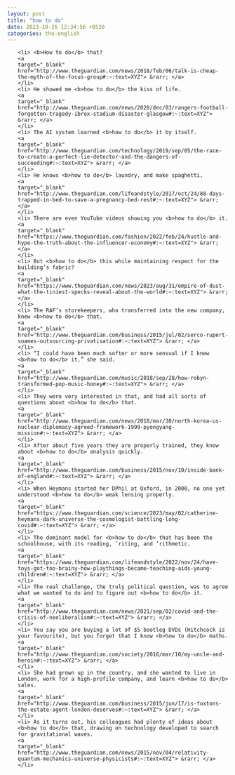 ```yaml
---
layout: post
title: "how to do"
date: 2023-10-26 12:34:56 +0530
categories: the-english
---
```

<ol>

    <li> <b>How to do</b> that?
    <a 
    target="_blank" 
    href="http://www.theguardian.com/news/2018/feb/06/talk-is-cheap-the-myth-of-the-focus-group#:~:text=XYZ"> &rarr; </a>
    </li>
    <li> He showed me <b>how to do</b> the kiss of life.
    <a 
    target="_blank" 
    href="http://www.theguardian.com/news/2020/dec/03/rangers-football-forgotten-tragedy-ibrox-stadium-disaster-glasgow#:~:text=XYZ"> &rarr; </a>
    </li>
    <li> The AI system learned <b>how to do</b> it by itself.
    <a 
    target="_blank" 
    href="http://www.theguardian.com/technology/2019/sep/05/the-race-to-create-a-perfect-lie-detector-and-the-dangers-of-succeeding#:~:text=XYZ"> &rarr; </a>
    </li>
    <li> He knows <b>how to do</b> laundry, and make spaghetti.
    <a 
    target="_blank" 
    href="http://www.theguardian.com/lifeandstyle/2017/oct/24/88-days-trapped-in-bed-to-save-a-pregnancy-bed-rest#:~:text=XYZ"> &rarr; </a>
    </li>
    <li> There are even YouTube videos showing you <b>how to do</b> it.
    <a 
    target="_blank" 
    href="https://www.theguardian.com/fashion/2022/feb/24/hustle-and-hype-the-truth-about-the-influencer-economy#:~:text=XYZ"> &rarr; </a>
    </li>
    <li> But <b>how to do</b> this while maintaining respect for the building’s fabric?
    <a 
    target="_blank" 
    href="https://www.theguardian.com/news/2023/aug/31/empire-of-dust-what-the-tiniest-specks-reveal-about-the-world#:~:text=XYZ"> &rarr; </a>
    </li>
    <li> The RAF’s storekeepers, who transferred into the new company, knew <b>how to do</b> that.
    <a 
    target="_blank" 
    href="http://www.theguardian.com/business/2015/jul/02/serco-rupert-soames-outsourcing-privatisation#:~:text=XYZ"> &rarr; </a>
    </li>
    <li> “I could have been much softer or more sensual if I knew <b>how to do</b> it,” she said.
    <a 
    target="_blank" 
    href="http://www.theguardian.com/music/2018/sep/28/how-robyn-transformed-pop-music-honey#:~:text=XYZ"> &rarr; </a>
    </li>
    <li> They were very interested in that, and had all sorts of questions about <b>how to do</b> that.
    <a 
    target="_blank" 
    href="http://www.theguardian.com/news/2018/mar/30/north-korea-us-nuclear-diplomacy-agreed-framework-1999-pyongyang-mission#:~:text=XYZ"> &rarr; </a>
    </li>
    <li> After about five years they are properly trained, they know about <b>how to do</b> analysis quickly.
    <a 
    target="_blank" 
    href="http://www.theguardian.com/business/2015/nov/10/inside-bank-of-england#:~:text=XYZ"> &rarr; </a>
    </li>
    <li> When Heymans started her DPhil at Oxford, in 2000, no one yet understood <b>how to do</b> weak lensing properly.
    <a 
    target="_blank" 
    href="https://www.theguardian.com/science/2023/may/02/catherine-heymans-dark-universe-the-cosmologist-battling-long-covid#:~:text=XYZ"> &rarr; </a>
    </li>
    <li> The dominant model for <b>how to do</b> that has been the schoolhouse, with its reading, ’riting, and ’rithmetic.
    <a 
    target="_blank" 
    href="https://www.theguardian.com/lifeandstyle/2022/nov/24/have-toys-got-too-brainy-how-playthings-became-teaching-aids-young-children#:~:text=XYZ"> &rarr; </a>
    </li>
    <li> The real challenge, the truly political question, was to agree what we wanted to do and to figure out <b>how to do</b> it.
    <a 
    target="_blank" 
    href="http://www.theguardian.com/news/2021/sep/02/covid-and-the-crisis-of-neoliberalism#:~:text=XYZ"> &rarr; </a>
    </li>
    <li> You say you are buying a lot of $5 bootleg DVDs (Hitchcock is your favourite), but you forget that I know <b>how to do</b> maths.
    <a 
    target="_blank" 
    href="http://www.theguardian.com/society/2016/mar/10/my-uncle-and-heroin#:~:text=XYZ"> &rarr; </a>
    </li>
    <li> She had grown up in the country, and she wanted to live in London, work for a high-profile company, and learn <b>how to do</b> sales.
    <a 
    target="_blank" 
    href="http://www.theguardian.com/business/2015/jun/17/is-foxtons-the-estate-agent-london-deserves#:~:text=XYZ"> &rarr; </a>
    </li>
    <li> As it turns out, his colleagues had plenty of ideas about <b>how to do</b> that, drawing on technology developed to search for gravitational waves.
    <a 
    target="_blank" 
    href="http://www.theguardian.com/news/2015/nov/04/relativity-quantum-mechanics-universe-physicists#:~:text=XYZ"> &rarr; </a>
    </li>